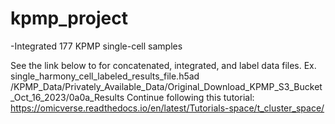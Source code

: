 # kpmp_project
-Integrated 177 KPMP single-cell samples

See the link below to for concatenated, integrated, and label data files. Ex. single_harmony_cell_labeled_results_file.h5ad
/KPMP_Data/Privately_Available_Data/Original_Download_KPMP_S3_Bucket_Oct_16_2023/0a0a_Results
Continue following this tutorial:
https://omicverse.readthedocs.io/en/latest/Tutorials-space/t_cluster_space/
